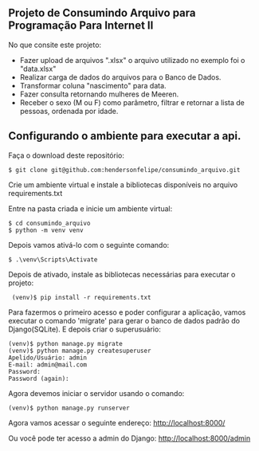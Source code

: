## Projeto de Consumindo Arquivo para Programação Para Internet II

No que consite este projeto:
- Fazer upload de arquivos ".xlsx" o arquivo utilizado no exemplo foi o "data.xlsx"
- Realizar carga de dados do arquivos para o Banco de Dados.
- Transformar coluna "nascimento" para data.
- Fazer consulta retornando mulheres de Meeren.
- Receber o sexo (M ou F) como parâmetro, filtrar e retornar a lista
de pessoas, ordenada por idade.

## Configurando o ambiente para executar a api.
Faça o download deste repositório:
```
$ git clone git@github.com:hendersonfelipe/consumindo_arquivo.git
```

Crie um ambiente virtual e instale a bibliotecas disponíveis no 
arquivo requirements.txt

Entre na pasta criada e inicie um ambiente virtual:
```
$ cd consumindo_arquivo
$ python -m venv venv
```

Depois vamos ativá-lo com o seguinte comando:
```
$ .\venv\Scripts\Activate
```

Depois de ativado, instale as bibliotecas necessárias para executar o projeto:
```
 (venv)$ pip install -r requirements.txt
```

Para fazermos o primeiro acesso e poder configurar a aplicação, vamos executar o comando 
'migrate' para gerar o banco de dados padrão do Django(SQLite). E depois criar o superusuário:
```
(venv)$ python manage.py migrate
(venv)$ python manage.py createsuperuser
Apelido/Usuário: admin
E-mail: admin@mail.com
Password: 
Password (again):
```

Agora devemos iniciar o servidor usando o comando:
```
(venv)$ python manage.py runserver
```

Agora vamos acessar o seguinte endereço:
[http://localhost:8000/](http://localhost:8000/)

Ou você pode ter acesso a admin do Django:
[http://localhost:8000/admin](http://localhost:8000/admin)
